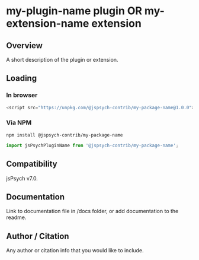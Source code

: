 # my-plugin-name plugin OR my-extension-name extension

## Overview

A short description of the plugin or extension.

## Loading

### In browser

```js
<script src="https://unpkg.com/@jspsych-contrib/my-package-name@1.0.0">
```

### Via NPM

```
npm install @jspsych-contrib/my-package-name
```

```js
import jsPsychPluginName from '@jspsych-contrib/my-package-name';
```

## Compatibility

jsPsych v7.0.

## Documentation

Link to documentation file in /docs folder, or add documentation to the readme.

## Author / Citation

Any author or citation info that you would like to include.